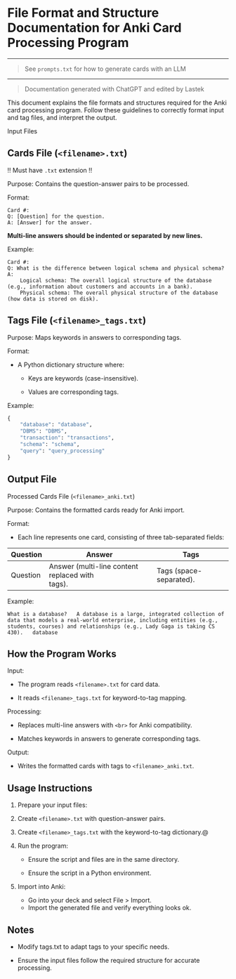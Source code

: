 # File Format and Structure Documentation for Anki Card Processing Program
___
> See `prompts.txt` for how to generate cards with an LLM
___

> Documentation generated with ChatGPT and edited by Lastek 


This document explains the file formats and structures required for the Anki card processing program. Follow these guidelines to correctly format input and tag files, and interpret the output.

Input Files
## Cards File (`<filename>.txt`)

‼️ Must have `.txt` extension ‼️

Purpose: Contains the question-answer pairs to be processed.

Format:
 ```
Card #:
Q: [Question] for the question.
A: [Answer] for the answer.
```

__Multi-line answers should be indented or separated by new lines.__

Example:  
```
Card #:
Q: What is the difference between logical schema and physical schema?  
A:
    Logical schema: The overall logical structure of the database (e.g., information about customers and accounts in a bank).  
    Physical schema: The overall physical structure of the database (how data is stored on disk).  
```
            
## Tags File (`<filename>_tags.txt`)

Purpose: Maps keywords in answers to corresponding tags.

Format:

- A Python dictionary structure where:

    - Keys are keywords (case-insensitive).

    - Values are corresponding tags.

Example:
```python
{
    "database": "database",
    "DBMS": "DBMS",
    "transaction": "transactions",
    "schema": "schema",
    "query": "query_processing"
}
```

## Output File
Processed Cards File (`<filename>_anki.txt`)

Purpose: Contains the formatted cards ready for Anki import.

Format:

- Each line represents one card, consisting of three tab-separated fields:


| Question | Answer | Tags |
| ----------- | ----------- | ----------- | 
Question | Answer (multi-line content replaced with <br> tags). | Tags (space-separated). |

Example:
```
What is a database?   A database is a large, integrated collection of data that models a real-world enterprise, including entities (e.g., students, courses) and relationships (e.g., Lady Gaga is taking CS 430).   database
```

## How the Program Works

Input:

- The program reads `<filename>.txt` for card data.

- It reads `<filename>_tags.txt` for keyword-to-tag mapping.

Processing:

- Replaces multi-line answers with `<br>` for Anki compatibility.

- Matches keywords in answers to generate corresponding tags.

Output:

- Writes the formatted cards with tags to `<filename>_anki.txt`.

## Usage Instructions

1. Prepare your input files:

2. Create `<filename>.txt` with question-answer pairs.

3. Create `<filename>_tags.txt` with the keyword-to-tag dictionary.@

4. Run the program:

   - Ensure the script and files are in the same directory.

    - Ensure the script in a Python environment.

5. Import into Anki:

    - Go into your deck and select File > Import.
    - Import the generated file and verify everything looks ok.

## Notes

- Modify tags.txt to adapt tags to your specific needs.

- Ensure the input files follow the required structure for accurate processing.

